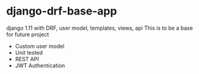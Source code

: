 # django-drf-base-app
django 1.11 with DRF, user model, templates, views, api
This is to be a base for future project
* Custom user model
* Unit tested
* REST API
* JWT Authentication
